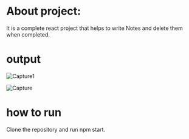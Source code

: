 # About project:
 
 It is a complete react project that helps to write Notes and delete them when completed.

# output
  
![Capture1](https://user-images.githubusercontent.com/107292660/202699372-4bfeda4e-e321-4395-9cb7-6e376c47b5c8.JPG)

![Capture](https://user-images.githubusercontent.com/107292660/202699413-80a52f0a-db1f-4622-ab8d-843388f79584.JPG)


# how to run

 Clone the repository and run npm start.
